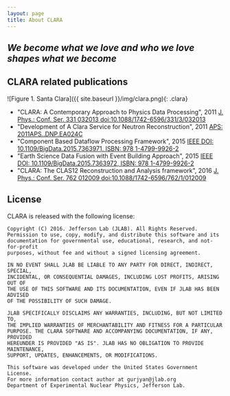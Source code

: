 ```yaml
---
layout: page
title: About CLARA
---
```

## *We become what we love and who we love shapes what we become*

## CLARA related publications
![Figure 1. Santa Clara]({{ site.baseurl }}/img/clara.png){: .clara}

* "CLARA: A Contemporary Approach to Physics Data Processing", 2011 [J. Phys.: Conf. Ser. 331 032013 doi:10.1088/1742-6596/331/3/032013](http://iopscience.iop.org/article/10.1088/1742-6596/331/3/032013/pdf;jsessionid=4B3784968BBFB640E965178DC4FA1A2E.c3.iopscience.cld.iop.org)
* "Development of A Clara Service for Neutron Reconstruction", 2011 [APS: 2011APS..DNP.EA024C ](http://adsabs.harvard.edu/abs/2011APS..DNP.EA024C)
* "Component Based Dataflow Processing Framework", 2015 [IEEE DOI: 10.1109/BigData.2015.7363971, ISBN: 978 1-4799-9926-2](http://ieeexplore.ieee.org/document/7363971/)
* "Earth Science Data Fusion with Event Building Approach", 2015 [IEEE DOI: 10.1109/BigData.2015.7363972, ISBN: 978 1-4799-9926-2](http://ieeexplore.ieee.org/document/7363972/)
* "CLARA: The CLAS12 Reconstruction and Analysis framework", 2016 [J. Phys.: Conf. Ser. 762 012009 doi:10.1088/1742-6596/762/1/012009](http://meetings.aps.org/Meeting/CAL13/Session/H3.6)


## License

CLARA is released with the following license:

```
Copyright (C) 2016. Jefferson Lab (JLAB). All Rights Reserved.
Permission to use, copy, modify, and distribute this software and its
documentation for governmental use, educational, research, and not-for-profit
purposes, without fee and without a signed licensing agreement.

IN NO EVENT SHALL JLAB BE LIABLE TO ANY PARTY FOR DIRECT, INDIRECT, SPECIAL,
INCIDENTAL, OR CONSEQUENTIAL DAMAGES, INCLUDING LOST PROFITS, ARISING OUT OF
THE USE OF THIS SOFTWARE AND ITS DOCUMENTATION, EVEN IF JLAB HAS BEEN ADVISED
OF THE POSSIBILITY OF SUCH DAMAGE.

JLAB SPECIFICALLY DISCLAIMS ANY WARRANTIES, INCLUDING, BUT NOT LIMITED TO,
THE IMPLIED WARRANTIES OF MERCHANTABILITY AND FITNESS FOR A PARTICULAR
PURPOSE. THE CLARA SOFTWARE AND ACCOMPANYING DOCUMENTATION, IF ANY, PROVIDED
HEREUNDER IS PROVIDED "AS IS". JLAB HAS NO OBLIGATION TO PROVIDE MAINTENANCE,
SUPPORT, UPDATES, ENHANCEMENTS, OR MODIFICATIONS.

This software was developed under the United States Government License.
For more information contact author at gurjyan@jlab.org
Department of Experimental Nuclear Physics, Jefferson Lab.
```
